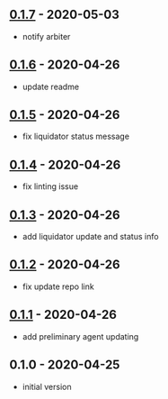## [0.1.7](https://github.com/AtomicLoans/liquidator/compare/v0.1.6...v0.1.7) - 2020-05-03

- notify arbiter

## [0.1.6](https://github.com/AtomicLoans/liquidator/compare/v0.1.5...v0.1.6) - 2020-04-26

- update readme

## [0.1.5](https://github.com/AtomicLoans/liquidator/compare/v0.1.4...v0.1.5) - 2020-04-26

- fix liquidator status message

## [0.1.4](https://github.com/AtomicLoans/liquidator/compare/v0.1.3...v0.1.4) - 2020-04-26

- fix linting issue

## [0.1.3](https://github.com/AtomicLoans/liquidator/compare/v0.1.2...v0.1.3) - 2020-04-26

- add liquidator update and status info

## [0.1.2](https://github.com/AtomicLoans/liquidator/compare/v0.1.1...v0.1.2) - 2020-04-26

- fix update repo link

## [0.1.1](https://github.com/AtomicLoans/liquidator/compare/v0.1.0...v0.1.1) - 2020-04-26

- add preliminary agent updating

## 0.1.0 - 2020-04-25

- initial version
